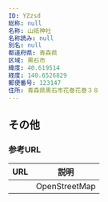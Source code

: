 ```yaml
---
ID: YZzsd
総称: null
名称: 山祇神社
名称読み: null
別名: null
都道府県: 青森県
区域: 黒石市
緯度: 40.619514
経度: 140.6526829
郵便番号: 123147
住所: 青森県黒石市花巻花巻３８
---
```


## その他

### 参考URL

| URL | 説明          |
| --- | ------------- |
|     | OpenStreetMap |
